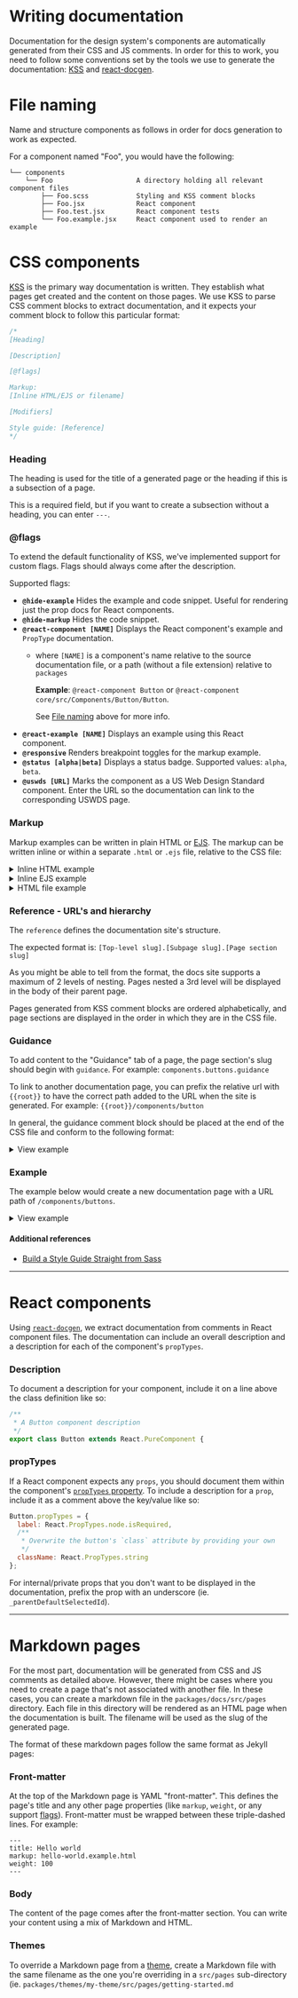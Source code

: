# Writing documentation

Documentation for the design system's components are automatically generated from their CSS and JS comments. In order for this to work, you need to follow some conventions set by the tools we use to generate the documentation: [KSS](https://github.com/kss-node/kss-node) and [react-docgen](https://github.com/reactjs/react-docgen).

# File naming

Name and structure components as follows in order for docs generation to work as expected.

For a component named "Foo", you would have the following:

```
└── components
    └── Foo                     A directory holding all relevant component files
        ├── Foo.scss            Styling and KSS comment blocks
        ├── Foo.jsx             React component
        ├── Foo.test.jsx        React component tests
        └── Foo.example.jsx     React component used to render an example
```

# CSS components

[KSS](https://github.com/kss-node/kss-node) is the primary way documentation is written. They establish what pages get created and the content on those pages. We use KSS to parse CSS comment blocks to extract documentation, and it expects your comment block to follow this particular format:

```css
/*
[Heading]

[Description]

[@flags]

Markup:
[Inline HTML/EJS or filename]

[Modifiers]

Style guide: [Reference]
*/
```

### Heading

The heading is used for the title of a generated page or the heading if this is a subsection of a page.

This is a required field, but if you want to create a subsection without a heading, you can enter `---`.

### @flags

To extend the default functionality of KSS, we've implemented support for custom flags. Flags should always come after the description.

Supported flags:

- **`@hide-example`** Hides the example and code snippet. Useful for rendering just the prop docs for React components.
- **`@hide-markup`** Hides the code snippet.
- **`@react-component [NAME]`** Displays the React component's example and `PropType` documentation.
  - where `[NAME]` is a component's name relative to the source documentation file, or a path (without a file extension) relative to `packages`

    **Example**: `@react-component Button` or `@react-component core/src/Components/Button/Button`.

    See [File naming](#file-naming) above for more info.
- **`@react-example [NAME]`** Displays an example using this React component.
- **`@responsive`** Renders breakpoint toggles for the markup example.
- **`@status [alpha|beta]`** Displays a status badge. Supported values: `alpha`, `beta`.
- **`@uswds [URL]`** Marks the component as a US Web Design Standard component. Enter the URL so the documentation can link to the corresponding USWDS page.

### Markup

Markup examples can be written in plain HTML or [EJS](http://ejs.co/). The markup can be written inline or within a separate `.html` or `.ejs` file, relative to the CSS file:

<details>
<summary>Inline HTML example</summary>

```
Markup:
<button class="ds-c-button {{modifier}}">Button label</button>
```
</details>


<details>
<summary>Inline EJS example</summary>

```
Markup:
<% ['bottom', 'left', 'right', 'top'].forEach(name => { -%>
  <div class="ds-u-margin-<%= name %>--1"></div>
<% }) -%>
```
</details>

<details>
<summary>HTML file example</summary>

```
Markup: Button.example.html
```
</details>

### Reference - URL's and hierarchy

The `reference` defines the documentation site's structure.

The expected format is:
`[Top-level slug].[Subpage slug].[Page section slug]`

As you might be able to tell from the format, the docs site supports a maximum of 2 levels of nesting. Pages nested a 3rd level will be displayed in the body of their parent page.

Pages generated from KSS comment blocks are ordered alphabetically, and page sections are displayed in the order in which they are in the CSS file.

### Guidance

To add content to the "Guidance" tab of a page, the page section's slug should begin with `guidance`. For example: `components.buttons.guidance`

To link to another documentation page, you can prefix the relative url with `{{root}}` to have the correct path added to the URL when the site is generated. For example: `{{root}}/components/button`

In general, the guidance comment block should be placed at the end of the CSS file and conform to the following format:

<details>
<summary>View example</summary>

```css
/*
---

## When to use

- List typical use cases for this component

## When to consider alternatives

- List commonly confused use cases where an alternative
  component would be a better solution

## Guidance

- List any design or content guidelines related to how
  this component should be used

## Accessibility

- List any accessibility considerations like required
  keyboard functionality, ARIA attributes, etc

## Theming

- List any Sass variables a developer could override
  to customize the appearance of the component

## Future research

- Optionally list any suggestions for future research
  that could mature and extend the component

## Related patterns

- List any related components or utility classes that
  connect with the component, whether as a parent, sibling,
  or child within the pattern's taxonomy.

## Learn more

- List any links that served as inspiration, references,
  or research related to this component.

Style guide: components.component-name-goes-here.guidance
*/
```

</details>

### Example

The example below would create a new documentation page with a URL path of `/components/buttons`.

<details>
<summary>View example</summary>

```css
/*
Buttons

Use buttons to signal actions.

@react-component Button

Markup:
<button type="button" class="ds-c-button {{modifier}}">Button label</button>

.ds-c-button--primary - The primary call-to-action

Style guide: components.buttons
*/

.ds-c-button {
  ...
}

.ds-c-button--primary {
  ...
}

/*
KSS doesn't care about this comment since it doesn't have a Reference
*/
```
</details>

#### Additional references

- [Build a Style Guide Straight from Sass](https://css-tricks.com/build-style-guide-straight-sass)

----

# React components

Using [`react-docgen`](https://github.com/reactjs/react-docgen), we extract documentation from comments in React component files. The documentation can include an overall description and a description for each of the component's `propTypes`.

### Description

To document a description for your component, include it on a line above the class definition like so:

```js
/**
 * A Button component description
 */
export class Button extends React.PureComponent {
```

### propTypes

If a React component expects any `props`, you should document them within the component's [`propTypes` property](https://facebook.github.io/react/docs/typechecking-with-proptypes.html). To include a description for a `prop`, include it as a comment above the key/value like so:

```js
Button.propTypes = {
  label: React.PropTypes.node.isRequired,
  /**
   * Overwrite the button's `class` attribute by providing your own
   */
  className: React.PropTypes.string
};
```

For internal/private props that you don't want to be displayed in the documentation, prefix the prop with an underscore (ie. `_parentDefaultSelectedId`).

----

# Markdown pages

For the most part, documentation will be generated from CSS and JS comments as detailed above. However, there might be cases where you need to create a page that's not associated with another file. In these cases, you can create a markdown file in the `packages/docs/src/pages` directory. Each file in this directory will be rendered as an HTML page when the documentation is built. The filename will be used as the slug of the generated page.

The format of these markdown pages follow the same format as Jekyll pages:

### Front-matter

At the top of the Markdown page is YAML "front-matter". This defines the page's title and any other page properties (like `markup`, `weight`, or any support [flags](#flags)). Front-matter must be wrapped between these triple-dashed lines. For example:

```
---
title: Hello world
markup: hello-world.example.html
weight: 100
---
```

### Body

The content of the page comes after the front-matter section. You can write your content using a mix of Markdown and HTML.

### Themes

To override a Markdown page from a [theme](https://github.com/cmsgov/design-system/wiki/site-packages-and-themes), create a Markdown file with the same filename as the one you're overriding in a `src/pages` sub-directory (ie. `packages/themes/my-theme/src/pages/getting-started.md`
